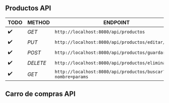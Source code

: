 
## Productos API


TODO | METHOD | ENDPOINT | BODY
--- | --- | --- | ---
:heavy_check_mark:|*GET* | `http://localhost:8080/api/productos` | void
:heavy_check_mark: |*PUT* | `http://localhost:8080/api/productos/editar/:id` | producto
:heavy_check_mark: |*POST* | `http://localhost:8080/api/productos/guardar` | producto
:heavy_check_mark: |*DELETE* | `http://localhost:8080/api/productos/eliminar/:id` | void
:heavy_check_mark: |*GET* | `http://localhost:8080/api/productos/buscar?nombre=params` | void

## Carro de compras API

